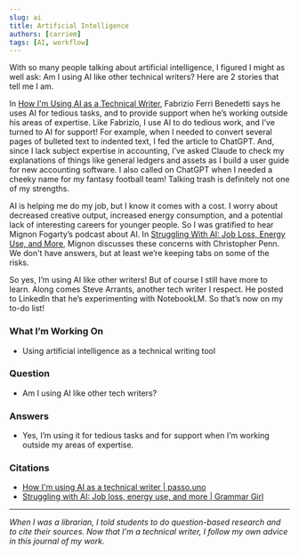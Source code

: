 ```yaml
---
slug: ai
title: Artificial Intelligence
authors: [carriem]
tags: [AI, workflow]
---
```

 With so many people talking about artificial intelligence, I figured I might as well ask: Am I using AI like other technical writers? Here are 2 stories that tell me I am.

In [How I'm Using AI as a Technical Writer](https://passo.uno/ai-tech-writer-examples/), Fabrizio Ferri Benedetti says he uses AI for tedious tasks, and to provide support when he’s working outside his areas of expertise. Like Fabrizio, I use AI to do tedious work, and I’ve turned to AI for support! For example, when I needed to convert several pages of bulleted text to indented text, I fed the article to ChatGPT. And, since I lack subject expertise in accounting, I’ve asked Claude to check my explanations of things like general ledgers and assets as I build a user guide for new accounting software. I also called on ChatGPT when I needed a cheeky name for my fantasy football team! Talking trash is definitely not one of my strengths.

AI is helping me do my job, but I know it comes with a cost. I worry about decreased creative output, increased energy consumption, and a potential lack of interesting careers for younger people. So I was gratified to hear Mignon Fogarty’s podcast about AI. In [Struggling With AI: Job Loss, Energy Use, and More](https://youtu.be/r6_nLTHZ1r4?si=jlmt9dC6dqmmjuWt), Mignon discusses these concerns with Christopher Penn. We don't have answers, but at least we’re  keeping tabs on some of the risks.

So yes, I’m using AI like other writers! But of course I still have more to learn. Along comes Steve Arrants, another tech writer I respect. He posted to LinkedIn that he’s experimenting with NotebookLM. So that’s now on my to-do list!

### What I’m Working On

* Using artificial intelligence as a technical writing tool

### Question

* Am I using AI like other tech writers?

### Answers

* Yes, I’m using it for tedious tasks and for support when I’m working outside my areas of expertise.

### Citations

* [How I'm using AI as a technical writer | passo.uno](https://passo.uno/ai-tech-writer-examples/)
* [Struggling with AI: Job loss, energy use, and more | Grammar Girl](https://youtu.be/r6_nLTHZ1r4?si=jlmt9dC6dqmmjuWt)

___

*When I was a librarian, I told students to do question-based research and to cite their sources. Now that I'm a technical writer, I follow my own advice in this journal of my work.*
